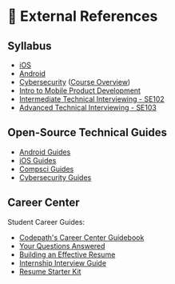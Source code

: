 # 📑 External References

## Syllabus

* [iOS](https://courses.codepath.com/snippets/ios_university/policies)
* [Android](https://courses.codepath.com/snippets/android_university/policies)
* [Cybersecurity](https://courses.codepath.com/snippets/cybersecurity_university/policies) \([Course Overview](https://courses.codepath.com/snippets/cybersecurity_university/policies#heading-course-description)\)
* [Intro to Mobile Product Development](http://courses.codepath.org/snippets/mobile_app_design/syllabus)
* [Intermediate Technical Interviewing - SE102](https://courses.codepath.com/snippets/intermediate_software_eng/policies)
* [Advanced Technical Interviewing - SE103](https://courses.codepath.com/snippets/advanced_software_eng/policies) 

## Open-Source Technical Guides

* [Android Guides](https://guides.codepath.com/android)
* [iOS Guides](https://guides.codepath.com/ios)
* [Compsci Guides](https://guides.codepath.com/compsci)
* [Cybersecurity Guides](https://guides.codepath.com/websecurity)

## Career Center

Student Career Guides:

* [Codepath's Career Center Guidebook](https://books.codepath.org/student-handbook/)
* [Your Questions Answered](https://books.codepath.org/student-handbook/software-engineering/your-questions-answered)
* [Building an Effective Resume](https://books.codepath.org/student-handbook/internship-search/student-resume-guide)
* [Internship Interview Guide](https://books.codepath.org/student-handbook/technical-interviewing/technical-interviewing-guide)
* [Resume Starter Kit](https://goo.gl/q5dp5w)

